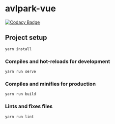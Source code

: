 # avlpark-vue

[![Codacy Badge](https://api.codacy.com/project/badge/Grade/fdd114440e4d4cb28c4983d1f45f609d)](https://app.codacy.com/app/conantp/avlpark-vue?utm_source=github.com&utm_medium=referral&utm_content=conantp/avlpark-vue&utm_campaign=Badge_Grade_Settings)

## Project setup
```
yarn install
```

### Compiles and hot-reloads for development
```
yarn run serve
```

### Compiles and minifies for production
```
yarn run build
```

### Lints and fixes files
```
yarn run lint
```
